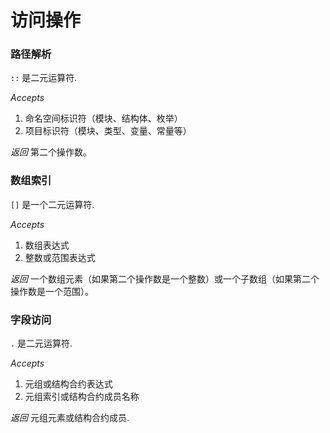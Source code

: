 # 访问操作

### 路径解析

`::` 是二元运算符.

*Accepts*
1. 命名空间标识符（模块、结构体、枚举）
2. 项目标识符（模块、类型、变量、常量等）

*返回* 第二个操作数。

### 数组索引

`[]` 是一个二元运算符.

*Accepts*
1. 数组表达式
2. 整数或范围表达式

*返回* 一个数组元素（如果第二个操作数是一个整数）或一个子数组（如果第二个操作数是一个范围）。

### 字段访问

`.` 是二元运算符.

*Accepts*
1. 元组或结构合约表达式
2. 元组索引或结构合约成员名称

*返回* 元组元素或结构合约成员.
